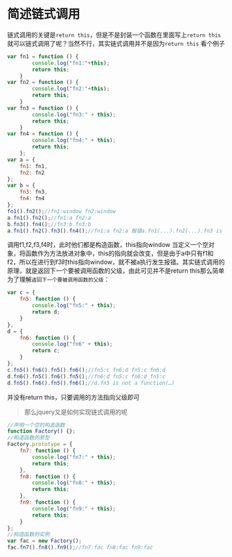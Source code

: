 # 简述链式调用
链式调用的关键是`return this`，但是不是封装一个函数在里面写上`return this`就可以链式调用了呢？当然不行，其实链式调用并不是因为`return this` 看个例子

```js
var fn1 = function () {
        console.log("fn1:"+this);
        return this;
    }
var fn2 = function () {
        console.log("fn2:"+this);
        return this;
    }
var fn3 = function () {
        console.log("fn3:" + this);
        return this;
    }
var fn4 = function () {
        console.log("fn4:" + this);
        return this;
    };
var a = {
    fn1: fn1,
    fn2: fn2
};
var b = {
    fn3: fn3,
    fn4: fn4
};
fn1().fn2();//fn1:window fn2:window
a.fn1().fn2();//fn1:a fn2:a
b.fn3().fn4();//fn3:b fn3:b
a.fn1().fn2().fn3().fn4();//fn1:a fn2:a 报错a.fn1(...).fn2(...).fn3 is not a function
```

调用f1,f2,f3,f4时，此时他们都是构造函数，this指向window 当定义一个空对象，将函数作为方法放进对象中，this的指向就会改变，但是由于a中只有f1和f2，所以在进行到f3时this指向window，就不被a执行发生报错。其实链式调用的原理，就是返回下一个要被调用函数的父级，由此可见并不是return this那么简单 为了理解`返回下一个要被调用函数的父级`：

```js
var c = {
    fn5: function () {
        console.log("fn5:" + this);
        return d;
    }
},
d = {
    fn6: function () {
        console.log("fn6" + this);
        return c;
    }
};
c.fn5().fn6().fn5().fn6();//fn5:c fn6:d fn5:c fn6:d
d.fn6().fn5().fn6().fn5();//fn6:d fn5:c fn6:d fn5:c
d.fn5().fn6().fn5().fn6();//d.fn5 is not a function(…)
```

并没有return this，只要调用的方法指向父级即可

> 那么jquery又是如何实现链式调用的呢

```js
//声明一个空的构造函数
function Factory() {};
//构造函数的原型
Factory.prototype = {
    fn7: function () {
        console.log("fn7:" + this);
        return this;
    },
    fn8: function () {
        console.log("fn8:" + this);
        return this;
    },
    fn9: function () {
        console.log("fn9:" + this);
        return this;
    }
};
//构造函数的实例
var fac = new Factory();
fac.fn7().fn8().fn9();//fn7:fac fn8:fac fn9:fac
```
